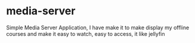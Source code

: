 # media-server
Simple Media Server Application, I have make it to make display my offline courses and make it easy to watch, easy to access, it like jellyfin
